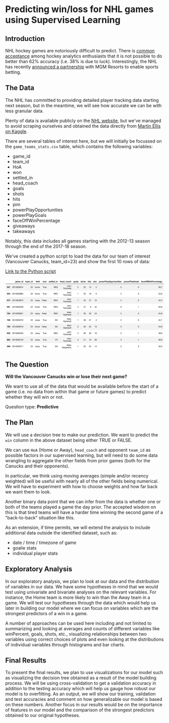 # Predicting win/loss for NHL games using Supervised Learning

## Introduction
NHL hockey games are notoriously difficult to predict. There is [common acceptance](https://www.nhlnumbers.com/2013/08/01/machine-learning-and-hockey-is-there-a-theoretical-limit-on-predictions) among hockey analytics enthusiasts that it is not possible to do better than 62% accuracy (i.e. 38% is due to luck). Interestingly, the NHL has recently [announced a partnership](https://www.nhl.com/news/nhl-mgm-resorts-sports-betting-partnership/c-301392322) with MGM Resorts to enable sports betting.

## The Data
The NHL has committed to providing detailed player tracking data starting next season, but in the meantime, we will see how accurate we can be with less granular data.

Plenty of data is available publicly on the [NHL website](www.nhl.com), but we've managed to avoid scraping ourselves and obtained the data directly from [Martin Ellis on Kaggle](https://www.kaggle.com/martinellis/nhl-game-data).

There are several tables of interest here, but we will initially be focussed on the `game_teams_stats.csv` table, which contains the following variables:
- game_id
- team_id
- HoA
- won
- settled_in
- head_coach
- goals
- shots
- hits
- pim
- powerPlayOpportunities
- powerPlayGoals
- faceOffWinPercentage
- giveaways
- takeaways

Notably, this data includes all games starting with the 2012-13 season through the end of the 2017-18 season.

We've created a python script to load the data for our team of interest (Vancouver Canucks, team_id=23) and show the first 10 rows of data:

[Link to the Python script](https://github.com/UBC-MDS/DSCI-522_nhl-game-predictor/blob/master/source/get_data.py)

<center><img src = "imgs/data_snippet.png"></center>

## The Question

**Will the Vancouver Canucks win or lose their next game?**

We want to use all of the data that would be available before the start of a game (i.e. no data from within that game or future games) to predict whether they will win or not.

Question type: **Predictive**

## The Plan

We will use a decision tree to make our prediction. We want to predict the `win` column in the above dataset being either TRUE or FALSE.

We can use `HoA` (Home or Away), `head_coach` and opponent `team_id` as possible factors in our supervised learning, but will need to do some data wrangling to aggregate the other fields from prior games (both for the Canucks and their opponents).

In particular, we think using moving averages (simple and/or recency weighted) will be useful with nearly all of the other fields being numerical. We will have to experiment with how to choose weights and how far back we want them to look.

Another binary data point that we can infer from the data is whether one or both of the teams played a game the day prior. The accepted wisdom on this is that tired teams will have a harder time winning the second game of a "back-to-back" situation like this.

As an extension, if time permits, we will extend the analysis to include additional data outside the identified dataset, such as:
- date / time / timezone of game
- goalie stats
- individual player stats

## Exploratory Analysis

In our exploratory analysis, we plan to look at our data and the distribution of variables in our data. We have some hypotheses in mind that we would test using univariate and bivariate analyses on the relevant variables. For instance, the Home team is more likely to win than the Away team in a game. We will test our hypotheses through the data which would help us later in building our model where we can focus on variables which are the strongest predictors of a win in a game.

A number of approaches can be used here including and not limited to summarizing and looking at averages and counts of different variables like winPercent, goals, shots, etc., visualizing relationships between two variables using correct choices of plots and even looking at the distributions of individual variables through histograms and bar charts.

## Final Results

To present the final results, we plan to use visualizations for our model such as visualizing the decision tree obtained as a result of the model building process. We will be using cross-validation to get a validation accuracy in addition to the testing accuracy which will help us gauge how robust our model is to overfitting. As an output, we will show our training, validation and test accuracies and comment on how generalizable our model is based on these numbers. Another focus in our results would be on the importance of features in our model and the comparison of the strongest predictors obtained to our original hypotheses.
